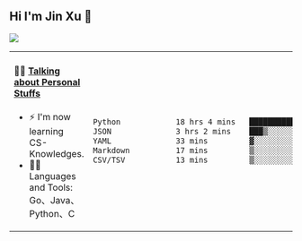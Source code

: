 
## Hi I'm Jin Xu 👋
![](https://komarev.com/ghpvc/?username=jiayouxujin&color=brightgreen&label=PROFILE+VIEWS)



<table align="center">
<tr>
<td valign="top" width="60%">

#### 🏋️‍♀️ <a href="https://github.com/jiayouxujin" target="_blank">Talking about Personal Stuffs</a>
<!-- recent_releases starts -->

- ⚡  I'm now learning CS-Knowledges.  
- 🏊‍♂️ Languages and Tools: Go、Java、Python、C
<!-- recent_releases ends -->
</td>
<td>
 
<!--START_SECTION:waka-->

```txt
Python            18 hrs 4 mins   ████████████████████▒░░░░   81.11 %
JSON              3 hrs 2 mins    ███▒░░░░░░░░░░░░░░░░░░░░░   13.65 %
YAML              33 mins         ▓░░░░░░░░░░░░░░░░░░░░░░░░   02.51 %
Markdown          17 mins         ▒░░░░░░░░░░░░░░░░░░░░░░░░   01.28 %
CSV/TSV           13 mins         ▒░░░░░░░░░░░░░░░░░░░░░░░░   01.02 %
```

<!--END_SECTION:waka-->
 
</td>
</tr>
</table>





